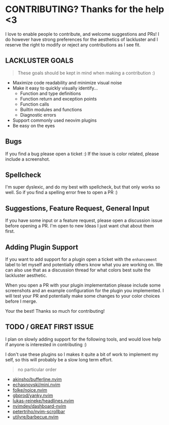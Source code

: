 # CONTRIBUTING? Thanks for the help <3
I love to enable people to contribute, and welcome suggestions and PRs! I do however have
strong preferences for the aesthetics of lackluster and I reserve the right to modify or 
reject any contributions as I see fit.

## LACKLUSTER GOALS
> These goals should be kept in mind when making a contribution :)
* Maximize code readability and minimize visual noise
* Make it easy to quickly visually identify...
  * Function and type definitions
  * Function return and exception points
  * Function calls
  * Builtin modules and functions
  * Diagnostic errors
* Support commonly used neovim plugins
* Be easy on the eyes

## Bugs 
If you find a bug please open a ticket :) If the issue is color related, please include a
screenshot.

## Spellcheck
I'm super dyslexic, and do my best with spellcheck, but that only works so well. So if 
you find a spelling error free to open a PR :)

## Suggestions, Feature Request, General Input
If you have some input or a feature request, please open a discussion issue before opening a PR.
I'm open to new Ideas I just want chat about them first.

## Adding Plugin Support
If you want to add support for a plugin open a ticket with the `enhancement` label to let
myself and potentially others know what you are working on. We can also use that as a discussion
thread for what colors best suite the lackluster aesthetic.

When you open a PR with your plugin implementation please include some screenshots and an example
configuration for the plugin you implemented. I will test your PR and potentially make some changes 
to your color choices before I merge.

Your the best! Thanks so much for contributing!

## TODO / GREAT FIRST ISSUE
I plan on slowly adding support for the following tools, and would love help if anyone is
interested in contributing :)

I don't use these plugins so I makes it quite a bit of work to implement my self, so this
will probably be a slow long term effort.

> no particular order
* [akinsho/bufferline.nvim](https://github.com/akinsho/bufferline.nvim)
* [echasnovski/mini.nvim](https://github.com/echasnovski/mini.nvim)
* [folke/noice.nvim](https://github.com/folke/noice.nvim)
* [gbprod/yanky.nvim](https://github.com/gbprod/yanky.nvim)
* [lukas-reineke/headlines.nvim](https://github.com/lukas-reineke/headlines.nvim)
* [nvimdev/dashboard-nvim](https://github.com/nvimdev/dashboard-nvim)
* [petertriho/nvim-scrollbar](https://github.com/petertriho/nvim-scrollbar)
* [utilyre/barbecue.nvim](https://github.com/utilyre/barbecue.nvim)
